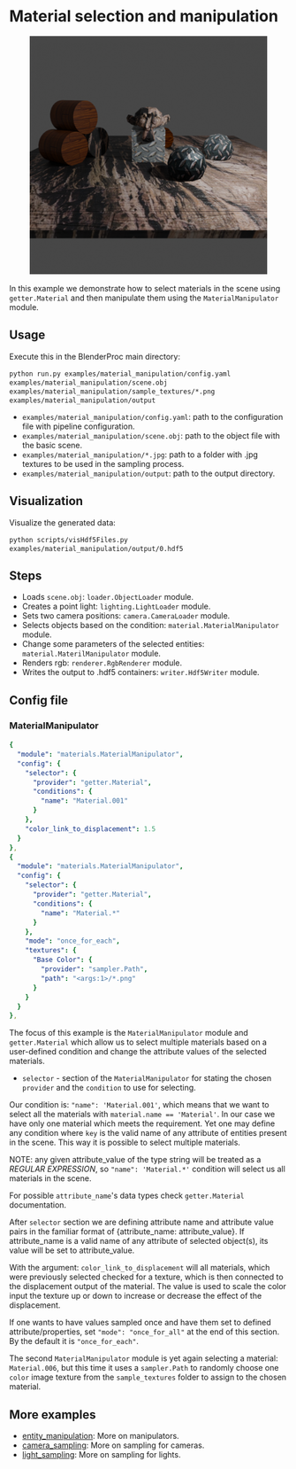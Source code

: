 # Material selection and manipulation


<p align="center">
<img src="rendering.png" alt="Front readme image" width=430>
</p>


In this example we demonstrate how to select materials in the scene using `getter.Material` and then manipulate them using the `MaterialManipulator` module.

## Usage

Execute this in the BlenderProc main directory:

```
python run.py examples/material_manipulation/config.yaml examples/material_manipulation/scene.obj examples/material_manipulation/sample_textures/*.png examples/material_manipulation/output
```

* `examples/material_manipulation/config.yaml`: path to the configuration file with pipeline configuration.
* `examples/material_manipulation/scene.obj`: path to the object file with the basic scene.
* `examples/material_manipulation/*.jpg`: path to a folder with .jpg textures to be used in the sampling process.
* `examples/material_manipulation/output`: path to the output directory.

## Visualization

Visualize the generated data:

```
python scripts/visHdf5Files.py examples/material_manipulation/output/0.hdf5
```

## Steps

* Loads `scene.obj`: `loader.ObjectLoader` module.
* Creates a point light: `lighting.LightLoader` module.
* Sets two camera positions: `camera.CameraLoader` module.
* Selects objects based on the condition: `material.MaterialManipulator` module.
* Change some parameters of the selected entities: `material.MaterilManipulator` module.
* Renders rgb: `renderer.RgbRenderer` module.
* Writes the output to .hdf5 containers: `writer.Hdf5Writer` module.

## Config file

### MaterialManipulator

```yaml
{
  "module": "materials.MaterialManipulator",
  "config": {
    "selector": {
      "provider": "getter.Material",
      "conditions": {
        "name": "Material.001"
      }
    },
    "color_link_to_displacement": 1.5
  }
},
{
  "module": "materials.MaterialManipulator",
  "config": {
    "selector": {
      "provider": "getter.Material",
      "conditions": {
        "name": "Material.*"
      }
    },
    "mode": "once_for_each",
    "textures": {
      "Base Color": {
        "provider": "sampler.Path",
        "path": "<args:1>/*.png"
      }
    }
  }
},
```

The focus of this example is the `MaterialManipulator` module and `getter.Material` which allow us to select multiple materials based on a user-defined condition and change the attribute values of the selected materials.
* `selector` - section of the `MaterialManipulator` for stating the chosen `provider` and the `condition` to use for selecting.

Our condition is: `"name": 'Material.001'`, which means that we want to select all the materials with `material.name == 'Material'`. In our case we have only one material which meets the requirement.
Yet one may define any condition where `key` is the valid name of any attribute of entities present in the scene.
This way it is possible to select multiple materials. 

NOTE: any given attribute_value of the type string will be treated as a *REGULAR EXPRESSION*, so `"name": 'Material.*'` condition will select us all materials in the scene.

For possible `attribute_name`'s data types check `getter.Material` documentation.

After `selector` section we are defining attribute name and attribute value pairs in the familiar format of {attribute_name: attribute_value}.
If attribute_name is a valid name of any attribute of selected object(s), its value will be set to attribute_value.

With the argument: `color_link_to_displacement` will all materials, which were previously selected checked for a texture, which is then connected to the displacement output of the material.
The <float> value is used to scale the color input the texture up or down to increase or decrease the effect of the displacement.

If one wants to have values sampled once and have them set to defined attribute/properties, set `"mode": "once_for_all"` at the end of this section. 
By the default it is `"once_for_each"`.

The second `MaterialManipulator` module is yet again selecting a material: `Material.006`, but this time it uses a `sampler.Path` to randomly choose one `color` image texture from the `sample_textures` folder to assign to the chosen material.

## More examples

* [entity_manipulation](../entity_manipulation): More on manipulators. 
* [camera_sampling](../camera_sampling): More on sampling for cameras.
* [light_sampling](../light_sampling): More on sampling for lights.
